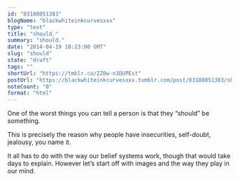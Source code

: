 ```yaml
---
id: "83188051383"
blogName: "blackwhiteinkcurvesxxx"
type: "text"
title: "should."
summary: "should."
date: "2014-04-19 10:23:00 GMT"
slug: "should"
state: "draft"
tags: ""
shortUrl: "https://tmblr.co/ZZ0w-n1DUPEst"
postUrl: "https://blackwhiteinkcurvesxxx.tumblr.com/post/83188051383/should"
noteCount: "0"
format: "html"
---
```


One of the worst things you can tell a person is that they “should” be something.

This is precisely the reason why people have insecurities, self-doubt, jealousy, you name it.

It all has to do with the way our belief systems work, though that would take days to explain. However let’s start off with images and the way they play in our mind.